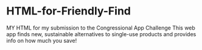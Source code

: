 # HTML-for-Friendly-Find
MY HTML for my submission to the Congressional App Challenge
This web app finds new, sustainable alternatives to single-use products and provides info on how much you save!
